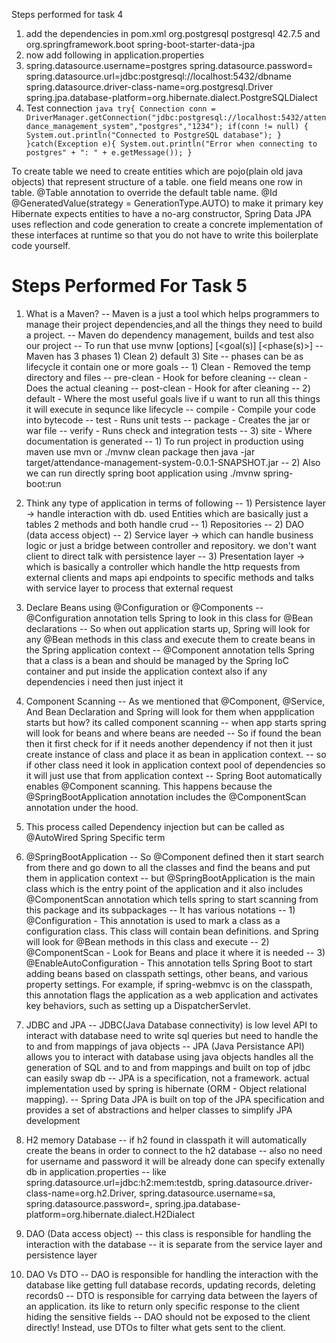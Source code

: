 Steps performed for task 4
1) add the dependencies in pom.xml  <dependency>
   <groupId>org.postgresql</groupId>
   <artifactId>postgresql</artifactId>
   <version>42.7.5</version>
   </dependency> and  <dependency>
   <groupId>org.springframework.boot</groupId>
   <artifactId>spring-boot-starter-data-jpa</artifactId>
   </dependency>
2) now add following in application.properties 
3) spring.datasource.username=postgres
   spring.datasource.password=
   spring.datasource.url=jdbc:postgresql://localhost:5432/dbname
   spring.datasource.driver-class-name=org.postgresql.Driver
   spring.jpa.database-platform=org.hibernate.dialect.PostgreSQLDialect
4) Test connection ```java
try{
         Connection conn = DriverManager.getConnection("jdbc:postgresql://localhost:5432/attendance_management_system","postgres","1234");
         if(conn != null) {
         System.out.println("Connected to PostgreSQL database");
         }
         }catch(Exception e){
         System.out.println("Error when connecting to postgres" + ": " + e.getMessage());
         }```

To create table we need to create entities which are pojo(plain old java objects) that represent structure of a table.
one field means one row in table.
@Table annotation to override the default table name.
@Id
@GeneratedValue(strategy = GenerationType.AUTO) to make it primary key
Hibernate expects entities to have a no-arg constructor,
Spring Data JPA uses reflection and code generation to create a concrete implementation of these interfaces at runtime so that you do not have to write this boilerplate code yourself.









# Steps Performed For Task 5
1) What is a Maven?
-- Maven is a just a tool which helps programmers to manage their project dependencies,and all the things they need to build a project.
-- Maven do dependency management, builds and test also our project 
-- To run that use mvnw [options] [<goal(s)] [<phase(s)>]
-- Maven has 3 phases 1) Clean 2) default 3) Site
-- phases can be as lifecycle it contain one or more goals
-- 1) Clean - Removed the temp directory and files
   -- pre-clean - Hook for before cleaning
   -- clean - Does the actual cleaning 
   -- post-clean - Hook for after cleaning
-- 2) default - Where the most useful goals live if u want to run all this things it will execute in sequnce like lifecycle
   -- compile - Compile your code into bytecode
   -- test - Runs unit tests
   -- package - Creates the jar or war file
   -- verify - Runs check and integration tests
-- 3) site - Where documentation is generated
-- 1) To run project in production using maven use mvn or ./mvnw clean package then java -jar target/attendance-management-system-0.0.1-SNAPSHOT.jar
-- 2) Also we can run directly spring boot application using ./mvnw spring-boot:run


2) Think any type of application in terms of following
-- 1) Persistence layer -> handle interaction with db. used Entities which are basically just a tables 2 methods and both handle crud
   -- 1) Repositories 
   -- 2) DAO (data access object)
-- 2) Service layer -> which can handle business logic or just a bridge between controller and repository. we don't want client to direct talk with persistence layer
-- 3) Presentation layer -> which is basically a controller which handle the http requests from external clients and maps api endpoints to specific methods and talks with service layer to process that external request

3) Declare Beans using @Configuration or @Components
-- @Configuration annotation tells Spring to look in this class for @Bean declarations
-- So when out application starts up, Spring will look for any @Bean methods in this class and execute them to create beans in the Spring application context
-- @Component annotation tells Spring that a class is a bean and should be managed by the Spring IoC container and put inside the application context also if any dependencies i need then just inject it

4) Component Scanning
-- As we mentioned that @Component, @Service, And Bean Declaration and Spring will look for them when appplication starts but how? its called component scanning
-- when app starts spring will look for beans and where beans are needed
-- So if found the bean then it first check for if it needs another dependency if not then it just create instance of class and place it as bean in application context. 
-- so if other class need it look in application context pool of dependencies so it will just use that from application context 
-- Spring Boot automatically enables @Component scanning. This happens because the @SpringBootApplication annotation includes the @ComponentScan annotation under the hood.
5) This process called Dependency injection but can be called as @AutoWired Spring Specific term 

6) @SpringBootApplication 
-- So @Component defined then it start search from there and go down to all the classes and find the beans and put them in application context
-- but @SpringBootApplication is the main class which is the entry point of the application and it also includes @ComponentScan annotation which tells spring to start scanning from this package and its subpackages
-- It has various notations
-- 1) @Configuration - This annotation is used to mark a class as a configuration class. This class will contain bean definitions. and Spring will look for @Bean methods in this class and execute
-- 2) @ComponentScan - Look for Beans and place it where it is needed 
-- 3) @EnableAutoConfiguration - This annotation tells Spring Boot to start adding beans based on classpath settings, other beans, and various property settings. For example, if spring-webmvc is on the classpath, this annotation flags the application as a web application and activates key behaviors, such as setting up a DispatcherServlet.
7) JDBC and JPA
-- JDBC(Java Database connectivity) is low level API to interact with database need to write sql queries but need to handle the to and from mappings of java objects
-- JPA (Java Persistance API) allows you to interact with database using java objects handles all the generation of SQL and to and from mappings and built on top of jdbc can easily swap db
-- JPA is a specification, not a framework. actual implementation used by spring is hibernate (ORM - Object relational mapping).
-- Spring Data JPA is built on top of the JPA specification and provides a set of abstractions and helper classes to simplify JPA development 
8) H2 memory Database
-- if h2 found in classpath it will automatically create the beans in order to connect to the h2 database 
-- also no need for username and password it will be already done can specify extenally db in application.properties
-- like spring.datasource.url=jdbc:h2:mem:testdb, spring.datasource.driver-class-name=org.h2.Driver, spring.datasource.username=sa, spring.datasource.password=, spring.jpa.database-platform=org.hibernate.dialect.H2Dialect
9) DAO (Data access object)
-- this class is responsible for handling the interaction with the database
-- it is separate from the service layer and persistence layer
10) DAO Vs DTO
-- DAO is responsible for handling the interaction with the database like getting full database records, updating records, deleting records0
-- DTO is responsible for carrying data between the layers of an application. its like to return only specific response to the client hiding the sensitive fields
-- DAO should not be exposed to the client directly! Instead, use DTOs to filter what gets sent to the client.